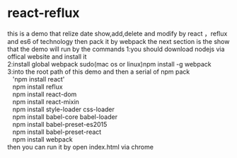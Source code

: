 # react-reflux
this is a demo that relize date show,add,delete and modify by react ，reflux and es6 of technology then pack it by webpack
the next section is the show that the demo will run by the commands
1:you should download nodejs via offical website and install it</br>
2:install global webpack sudo(mac os or linux)npm install -g webpack</br>
3:into the root path of this demo and then a serial of npm pack</br>
  &nbsp;&nbsp;&nbsp;'npm install react'</br>
  &nbsp;&nbsp;&nbsp;npm install reflux</br>
  &nbsp;&nbsp;&nbsp;npm install react-dom</br>
  &nbsp;&nbsp;&nbsp;npm install react-mixin</br>
  &nbsp;&nbsp;&nbsp;npm install style-loader css-loader</br>
  &nbsp;&nbsp;&nbsp;npm install babel-core babel-loader</br>
  &nbsp;&nbsp;&nbsp;npm install babel-preset-es2015</br>
  &nbsp;&nbsp;&nbsp;npm install babel-preset-react</br>
  &nbsp;&nbsp;&nbsp;npm install webpack</br>
then you can run it by open index.html via chrome

  
